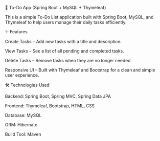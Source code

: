 📝 To-Do App (Spring Boot + MySQL + Thymeleaf)

This is a simple To-Do List application built with Spring Boot, MySQL, and Thymeleaf to help users manage their daily tasks efficiently.

✨ Features

Create Tasks – Add new tasks with a title and description.

View Tasks – See a list of all pending and completed tasks.

Delete Tasks – Remove tasks when they are no longer needed.

Responsive UI – Built with Thymeleaf and Bootstrap for a clean and simple user experience.


🛠️ Technologies Used


Backend: Spring Boot, Spring MVC, Spring Data JPA

Frontend: Thymeleaf, Bootstrap, HTML, CSS

Database: MySQL

ORM: Hibernate

Build Tool: Maven


